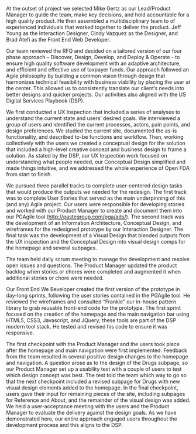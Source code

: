 At the outset of project we selected Mike Gertz as our Lead/Product Manager to guide the team, make key decisions, and hold accountable for a high quality product.  He then assembled a multidisciplinary team to of experienced individuals that worked together to deliver the product.  Jeff Young as the Interaction Designer, Cindy Vazquez as the Designer, and Brad Atefi as the Front End Web Developer. 

Our team reviewed the RFQ and decided on a tailored version of our four phase approach – Discover, Design, Develop, and Deploy & Operate - to ensure high quality software development with an adaptive architecture, and efficient and effective use of taxpayer funds. Our approach followed an Agile philosophy by building a common vision through design that harmonizes technical feasibility with business viability by placing the user at the center. This allowed us to consistently translate our client’s needs into better designs and quicker projects. Our activities also aligned with the US Digital Services Playbook (DSP).

We first conducted a UX Inspection that included a series of analyses to understand the current state and users’ desired goals. We interviewed a group of users and identified the current processes, actors, pain points, and design preferences. We studied the current site, documented the as-is functionality, and described to-be functions and workflow.  Then, working collectively with the users we created a conceptual design for the solution that included a high-level creative concept and business design to frame a solution.  As stated by the DSP, our UX Inspection work focused on understanding what people needed, our Conceptual Design simplified and made things intuitive, and we addressed the whole experience of Open FDA from start to finish.   

We pursued three parallel tracks to complete user-centered design tasks that would produce the outputs we needed for the redesign.  The first track was to complete User Stories that served as the main underpinning of this (and any) Agile project. Our users were responsible for developing stories and worked with our Product Manager to create and document them into our PGAgile tool (http://pastegroup.com/pga/ads/).  The second track was the development of an Information Architecture, Conceptual Design, and wireframes for the redesigned prototype by our Interaction Designer.  The final task was the development of a Visual Design that blended outputs from the UX inspection and the Conceptual Design into visual design comps for the homepage and several subpages.  

The team held daily scrum meeting to manage the development and resolve open issues and questions.  The Product Manager updated the product backlog when stories or chores were completed and augmented it when additional stories or chore were needed. 

Our Front End We Beveloper created the first version of the prototype in day-long sprints, following the user stories contained in the PGAgile tool. He reviewed the wireframes and consulted “Frankie” our in-house pattern library to grab reusable front-end code for the prototype.  The first sprint focused on the creation of the homepage and the main navigation bar using HTML5, CSS3, Javascript, and JQuery; these tools are part of the DSP modern tool stack.  He tested and revised his code to ensure it was responsive. 

The first checkpoint with the Product Manager and the users took place after the homepage and main navigation were first implemented. Feedback from the team resulted in several positive design changes to the homepage and navigation.  A question arose as to the design of the Drugs subpage, so our Product Manager set up a usability test with a couple of users to test which design concept was best.  The test told the team which way to go so that the next checkpoint included a revised subpage for Drugs with new visual design elements added to the homepage.  In the final checkpoint, users gave their input for remaining pieces of the site, including subpages for Reference and About, and the remainder of the visual design was added.   
We held a user-acceptance meeting with the  users and the Product Manager to evaluate the delivery against the design goals.  As we have demonstrated here, our entire approach engaged users throughout the development process and this aligns to the DSP.



